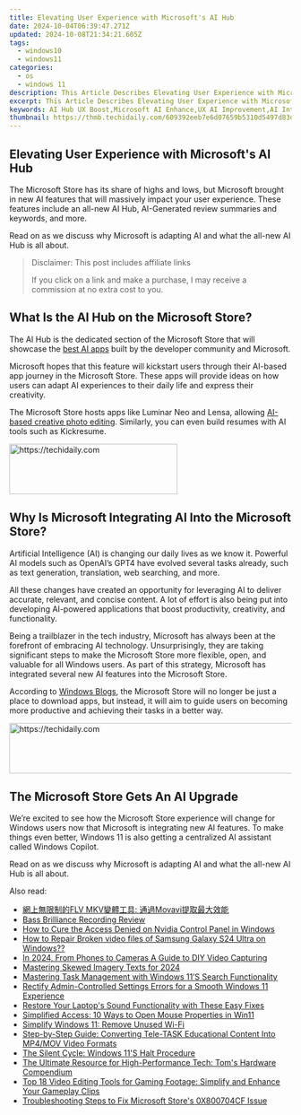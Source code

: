 ```yaml
---
title: Elevating User Experience with Microsoft's AI Hub
date: 2024-10-04T06:39:47.271Z
updated: 2024-10-08T21:34:21.605Z
tags:
  - windows10
  - windows11
categories:
  - os
  - windows 11
description: This Article Describes Elevating User Experience with Microsoft's AI Hub
excerpt: This Article Describes Elevating User Experience with Microsoft's AI Hub
keywords: AI Hub UX Boost,Microsoft AI Enhance,UX AI Improvement,AI Interface Design,User Experience AI,Elevate UI with AI,AI-Powered UX
thumbnail: https://thmb.techidaily.com/609392eeb7e6d07659b5310d5497d83d3c111a4e7e0b8902513730d25dcd2f24.png
---
```


## Elevating User Experience with Microsoft's AI Hub

 The Microsoft Store has its share of highs and lows, but Microsoft brought in new AI features that will massively impact your user experience. These features include an all-new AI Hub, AI-Generated review summaries and keywords, and more.

 Read on as we discuss why Microsoft is adapting AI and what the all-new AI Hub is all about.

>  Disclaimer: This post includes affiliate links
>
>  If you click on a link and make a purchase, I may receive a commission at no extra cost to you.
>

## What Is the AI Hub on the Microsoft Store?

 The AI Hub is the dedicated section of the Microsoft Store that will showcase the [best AI apps](https://www.makeuseof.com/best-ai-web-apps/) built by the developer community and Microsoft.

 Microsoft hopes that this feature will kickstart users through their AI-based app journey in the Microsoft Store. These apps will provide ideas on how users can adapt AI experiences to their daily life and express their creativity.

 The Microsoft Store hosts apps like Luminar Neo and Lensa, allowing [AI-based creative photo editing](https://www.makeuseof.com/best-free-ai-online-photo-editors/). Similarly, you can even build resumes with AI tools such as Kickresume.

<!-- affiliate ads begin -->
<a href="https://aidotcom.pxf.io/c/5597632/2129041/19576" target="_top" id="2129041">
  <img src="//a.impactradius-go.com/display-ad/19576-2129041" border="0" alt="https://techidaily.com" width="300" height="90"/>
</a>
<img height="0" width="0" src="https://aidotcom.pxf.io/i/5597632/2129041/19576" style="position:absolute;visibility:hidden;" border="0" />
<!-- affiliate ads end -->

## Why Is Microsoft Integrating AI Into the Microsoft Store?

 Artificial Intelligence (AI) is changing our daily lives as we know it. Powerful AI models such as OpenAI’s GPT4 have evolved several tasks already, such as text generation, translation, web searching, and more.

 All these changes have created an opportunity for leveraging AI to deliver accurate, relevant, and concise content. A lot of effort is also being put into developing AI-powered applications that boost productivity, creativity, and functionality.

 Being a trailblazer in the tech industry, Microsoft has always been at the forefront of embracing AI technology. Unsurprisingly, they are taking significant steps to make the Microsoft Store more flexible, open, and valuable for all Windows users. As part of this strategy, Microsoft has integrated several new AI features into the Microsoft Store.

 According to [Windows Blogs](https://blogs.windows.com/windowsdeveloper/2023/05/23/welcoming-ai-to-the-microsoft-store-on-windows/), the Microsoft Store will no longer be just a place to download apps, but instead, it will aim to guide users on becoming more productive and achieving their tasks in a better way.

<!-- affiliate ads begin -->
<a href="https://appsumo.8odi.net/c/5597632/2105873/7443" target="_top" id="2105873">
  <img src="//a.impactradius-go.com/display-ad/7443-2105873" border="0" alt="https://techidaily.com" width="728" height="90"/>
</a>
<img height="0" width="0" src="https://appsumo.8odi.net/i/5597632/2105873/7443" style="position:absolute;visibility:hidden;" border="0" />
<!-- affiliate ads end -->

## The Microsoft Store Gets An AI Upgrade

 We’re excited to see how the Microsoft Store experience will change for Windows users now that Microsoft is integrating new AI features. To make things even better, Windows 11 is also getting a centralized AI assistant called Windows Copilot.

 Read on as we discuss why Microsoft is adapting AI and what the all-new AI Hub is all about.

<ins class="adsbygoogle"
      style="display:block"
      data-ad-client="ca-pub-7571918770474297"
      data-ad-slot="8358498916"
      data-ad-format="auto"
      data-full-width-responsive="true"></ins>
    

<span class="atpl-alsoreadstyle">Also read:</span>
<div><ul>
<li><a href="https://eaxpv-info.techidaily.com/flv-mkv-movavi/"><u>網上無限制的FLV MKV變體工具: 通過Movavi提取最大效能</u></a></li>
<li><a href="https://screen-activity-recording.techidaily.com/bass-brilliance-recording-review/"><u>Bass Brilliance Recording Review</u></a></li>
<li><a href="https://win11.techidaily.com/how-to-cure-the-access-denied-on-nvidia-control-panel-in-windows/"><u>How to Cure the Access Denied on Nvidia Control Panel in Windows</u></a></li>
<li><a href="https://blog-min.techidaily.com/how-to-repair-broken-video-files-of-samsung-galaxy-s24-ultra-on-windows-by-stellar-video-repair-mobile-video-repair/"><u>How to Repair Broken video files of Samsung Galaxy S24 Ultra on Windows??</u></a></li>
<li><a href="https://screen-mirroring-recording.techidaily.com/in-2024-from-phones-to-cameras-a-guide-to-diy-video-capturing/"><u>In 2024, From Phones to Cameras A Guide to DIY Video Capturing</u></a></li>
<li><a href="https://extra-skills.techidaily.com/mastering-skewed-imagery-texts-for-2024/"><u>Mastering Skewed Imagery Texts for 2024</u></a></li>
<li><a href="https://win11.techidaily.com/mastering-task-management-with-windows-11s-search-functionality/"><u>Mastering Task Management with Windows 11’S Search Functionality</u></a></li>
<li><a href="https://win11.techidaily.com/rectify-admin-controlled-settings-errors-for-a-smooth-windows-11-experience/"><u>Rectify Admin-Controlled Settings Errors for a Smooth Windows 11 Experience</u></a></li>
<li><a href="https://sound-issues.techidaily.com/restore-your-laptops-sound-functionality-with-these-easy-fixes/"><u>Restore Your Laptop's Sound Functionality with These Easy Fixes</u></a></li>
<li><a href="https://win11.techidaily.com/simplified-access-10-ways-to-open-mouse-properties-in-win11/"><u>Simplified Access: 10 Ways to Open Mouse Properties in Win11</u></a></li>
<li><a href="https://win11.techidaily.com/simplify-windows-11-remove-unused-wi-fi/"><u>Simplify Windows 11: Remove Unused Wi-Fi</u></a></li>
<li><a href="https://win-tricks.techidaily.com/step-by-step-guide-converting-tele-task-educational-content-into-mp4mov-video-formats/"><u>Step-by-Step Guide: Converting Tele-TASK Educational Content Into MP4/MOV Video Formats</u></a></li>
<li><a href="https://win11.techidaily.com/the-silent-cycle-windows-11s-halt-procedure/"><u>The Silent Cycle: Windows 11'S Halt Procedure</u></a></li>
<li><a href="https://hardware-tips.techidaily.com/the-ultimate-resource-for-high-performance-tech-toms-hardware-compendium/"><u>The Ultimate Resource for High-Performance Tech: Tom's Hardware Compendium</u></a></li>
<li><a href="https://eaxpv-info.techidaily.com/top-18-video-editing-tools-for-gaming-footage-simplify-and-enhance-your-gameplay-clips/"><u>Top 18 Video Editing Tools for Gaming Footage: Simplify and Enhance Your Gameplay Clips</u></a></li>
<li><a href="https://win11.techidaily.com/troubleshooting-steps-to-fix-microsoft-stores-0x800704cf-issue/"><u>Troubleshooting Steps to Fix Microsoft Store's 0X800704CF Issue</u></a></li>
</ul></div>

